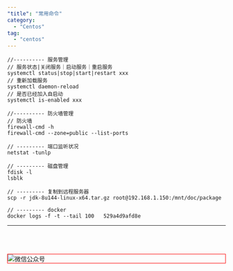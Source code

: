 ```yaml
---
"title": "常用命令"
category:
  - "Centos"
tag:
  - "centos"
---
```


```
//---------- 服务管理
// 服务状态|关闭服务｜启动服务｜重启服务
systemctl status|stop|start|restart xxx 
// 重新加载服务
systemctl daemon-reload 
// 是否已经加入自启动
systemctl is-enabled xxx

//---------- 防火墙管理
// 防火墙
firewall-cmd -h
firewall-cmd --zone=public --list-ports

// --------- 端口监听状况
netstat -tunlp

// --------- 磁盘管理
fdisk -l
lsblk 

// --------- 复制到远程服务器
scp -r jdk-8u144-linux-x64.tar.gz root@192.168.1.150:/mnt/doc/package 

// --------- docker
docker logs -f -t --tail 100   529a4d9afd8e

```



---
<br /><br /><br />
<img style="border:1px red solid; display:block; margin:0 auto;" :src="$withBase('/qrcode.jpg')" alt="微信公众号" />


